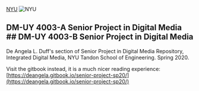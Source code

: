 [NYU](https://engineering.nyu.edu/sites/default/files/2019-01/tandon_long_black.png)	![NYU](https://engineering.nyu.edu/sites/default/files/2019-01/tandon_long_black.png)


## DM-UY 4003-A Senior Project in Digital Media	## DM-UY 4003-B Senior Project in Digital Media


De Angela L. Duff's section of Senior Project in Digital Media Repository, Integrated Digital Media, NYU Tandon School of Engineering. Spring 2020.	

Visit the gitbook instead, it is a much nicer reading experience: [https://deangela.gitbook.io/senior-project-sp20/](https://deangela.gitbook.io/senior-project-sp20/)

